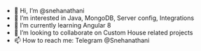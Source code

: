 - 👋 Hi, I’m @snehanathani
- 👀 I’m interested in Java, MongoDB, Server config, Integrations 
- 🌱 I’m currently learning Angular 8
- 💞️ I’m looking to collaborate on Custom House related projects
- 📫 How to reach me: Telegram @Snehanathani
<!---
snehanathani/snehanathani is a ✨ special ✨ repository because its `README.md` (this file) appears on your GitHub profile.
You can click the Preview link to take a look at your changes.
--->
